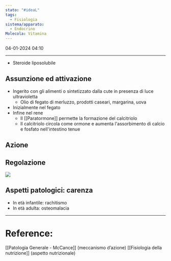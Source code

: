 ```yaml
---
stato: "#ideaL"
tags:
  - Fisiologia
sistema/apparato:
  - Endocrino
Molecola: Vitamina
---
```

04-01-2024 04:10

--- 

- Steroide liposolubile
## Assunzione ed attivazione
- Ingerito con gli alimenti o sintetizzato dalla cute in presenza di luce ultravioletta
	- Olio di fegato di merluzzo, prodotti caseari, margarina, uova
- Inizialmente nel fegato
- Infine nel rene
	- Il [[Paratormone]] permette la formazione del calcitriolo
	- Il calcitriolo circola come ormone e aumenta l'assorbimento di calcio e fosfato nell'intestino tenue

## Azione

## Regolazione
![](https://i.imgur.com/uMNsQtW.png)

## Aspetti patologici: carenza
- In età infantile: rachitismo
- In età adulta: osteomalacia








--- 
# Reference: 
[[Patologia Generale - McCance]] (meccanismo d’azione)
[[Fisiologia della nutrizione]] (aspetto nutrizionale)